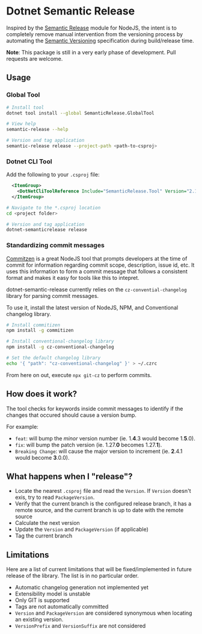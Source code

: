 # Dotnet Semantic Release

Inspired by the [Semantic Release][0] module for NodeJS, the intent is to completely remove manual intervention from the versioning process by automating the [Semantic Versioning][1] specification during build/release time.

**Note**: This package is still in a very early phase of development.  Pull requests are welcome.

## Usage

### Global Tool

```sh
# Install tool
dotnet tool install --global SemanticRelease.GlobalTool

# View help
semantic-release --help

# Version and tag application
semantic-release release --project-path <path-to-csproj>
```

### Dotnet CLI Tool

Add the following to your `.csproj` file:

```xml
  <ItemGroup>
    <DotNetCliToolReference Include="SemanticRelease.Tool" Version="2.1.0" />
  </ItemGroup>
```

```sh
# Navigate to the *.csproj location
cd <project folder>

# Version and tag application
dotnet-semanticrelease release
```

### Standardizing commit messages

[Commitzen][2] is a great NodeJS tool that prompts developers at the time of commit for information regarding commit scope, description, issue id, etc.  It uses this information to form a commit message that follows a consistent format and makes it easy for tools like this to intepret.

dotnet-semantic-release currently relies on the `cz-convential-changelog` library for parsing commit messages.

To use it, install the latest version of NodeJS, NPM, and Conventional changelog library.

```sh
# Install commitizen
npm install -g commitizen

# Install conventional-changelog library
npm install -g cz-conventional-changelog

# Set the default changelog library
echo '{ "path": "cz-conventional-changelog" }' > ~/.czrc
```

From here on out, execute `npx git-cz` to perform commits.

## How does it work?

The tool checks for keywords inside commit messages to identify if the changes that occured should cause a version bump.  

For example:

* `feat`:  will bump the *minor* version number (ie. 1.**4**.3 would become 1.**5**.0).
* `fix`: will bump the patch version (ie. 1.27.**0** becomes 1.27.**1**).
* `Breaking Change`: will cause the major version to increment (ie. **2**.4.1 would become **3**.0.0).


## What happens when I "release"?

* Locate the nearest `.csproj` file and read the `Version`.  If `Version` doesn't exis, try to read `PackageVersion`.
* Verify that the current branch is the configured release branch, it has a remote source, and the current branch is up to date with the remote source
* Calculate the next version
* Update the `Version` and `PackageVersion` (if applicable)
* Tag the current branch

## Limitations

Here are a list of current limitations that will be fixed/implemented in future release of the library.  The list is in no particular order.

* Automatic changelog generation not implemented yet
* Extensibility model is unstable
* Only GIT is supported
* Tags are not automatically committed
* `Version` and `PackageVersion` are considered synonymous when locating an existing version.
* `VersionPrefix` and `VersionSuffix` are not considered


[0]:https://github.com/semantic-release/semantic-release
[1]:https://semver.org/
[2]:https://github.com/commitizen/cz-cli